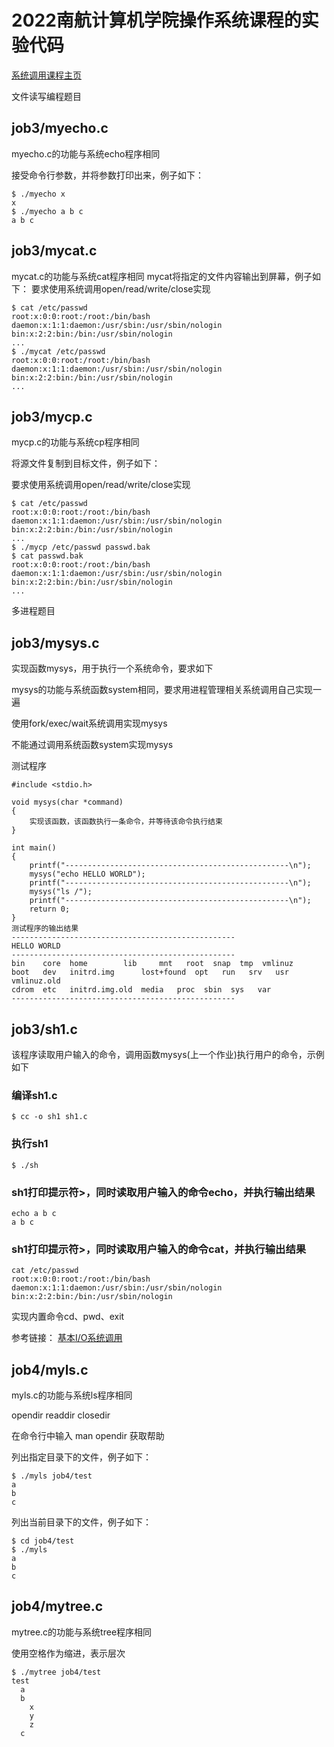 # 2022南航计算机学院操作系统课程的实验代码

[系统调用课程主页](https://www.linuxmooc.com/courses/io/)

文件读写编程题目

## job3/myecho.c

myecho.c的功能与系统echo程序相同

接受命令行参数，并将参数打印出来，例子如下：

```
$ ./myecho x
x
$ ./myecho a b c
a b c
```

## job3/mycat.c
mycat.c的功能与系统cat程序相同
mycat将指定的文件内容输出到屏幕，例子如下：
要求使用系统调用open/read/write/close实现

```
$ cat /etc/passwd 
root:x:0:0:root:/root:/bin/bash
daemon:x:1:1:daemon:/usr/sbin:/usr/sbin/nologin
bin:x:2:2:bin:/bin:/usr/sbin/nologin
...
$ ./mycat /etc/passwd 
root:x:0:0:root:/root:/bin/bash
daemon:x:1:1:daemon:/usr/sbin:/usr/sbin/nologin
bin:x:2:2:bin:/bin:/usr/sbin/nologin
...
```

## job3/mycp.c
mycp.c的功能与系统cp程序相同

将源文件复制到目标文件，例子如下：

要求使用系统调用open/read/write/close实现

```
$ cat /etc/passwd
root:x:0:0:root:/root:/bin/bash
daemon:x:1:1:daemon:/usr/sbin:/usr/sbin/nologin
bin:x:2:2:bin:/bin:/usr/sbin/nologin
...
$ ./mycp /etc/passwd passwd.bak 
$ cat passwd.bak
root:x:0:0:root:/root:/bin/bash
daemon:x:1:1:daemon:/usr/sbin:/usr/sbin/nologin
bin:x:2:2:bin:/bin:/usr/sbin/nologin
...
```

多进程题目

## job3/mysys.c

实现函数mysys，用于执行一个系统命令，要求如下

mysys的功能与系统函数system相同，要求用进程管理相关系统调用自己实现一遍

使用fork/exec/wait系统调用实现mysys

不能通过调用系统函数system实现mysys

测试程序
```
#include <stdio.h>

void mysys(char *command)
{
    实现该函数，该函数执行一条命令，并等待该命令执行结束
}

int main()
{
    printf("--------------------------------------------------\n");
    mysys("echo HELLO WORLD");
    printf("--------------------------------------------------\n");
    mysys("ls /");
    printf("--------------------------------------------------\n");
    return 0;
}
测试程序的输出结果
--------------------------------------------------
HELLO WORLD
--------------------------------------------------
bin    core  home	     lib	 mnt   root  snap  tmp	vmlinuz
boot   dev   initrd.img      lost+found  opt   run   srv   usr	vmlinuz.old
cdrom  etc   initrd.img.old  media	 proc  sbin  sys   var
--------------------------------------------------
```

## job3/sh1.c

该程序读取用户输入的命令，调用函数mysys(上一个作业)执行用户的命令，示例如下

### 编译sh1.c

```
$ cc -o sh1 sh1.c
```

### 执行sh1

```
$ ./sh 
```

### sh1打印提示符>，同时读取用户输入的命令echo，并执行输出结果

```
echo a b c
a b c
```

### sh1打印提示符>，同时读取用户输入的命令cat，并执行输出结果

```
cat /etc/passwd
root:x:0:0:root:/root:/bin/bash
daemon:x:1:1:daemon:/usr/sbin:/usr/sbin/nologin
bin:x:2:2:bin:/bin:/usr/sbin/nologin
```

实现内置命令cd、pwd、exit

参考链接：
[基本I/O系统调用](https://www.cnblogs.com/QG-whz/p/5469891.html)


## job4/myls.c

myls.c的功能与系统ls程序相同

opendir readdir closedir

在命令行中输入 man opendir 获取帮助

列出指定目录下的文件，例子如下：

```
$ ./myls job4/test
a
b
c
```

列出当前目录下的文件，例子如下：

```
$ cd job4/test 
$ ./myls
a
b
c
```

## job4/mytree.c

mytree.c的功能与系统tree程序相同

使用空格作为缩进，表示层次

```
$ ./mytree job4/test
test
  a
  b
    x
    y
    z
  c
```
